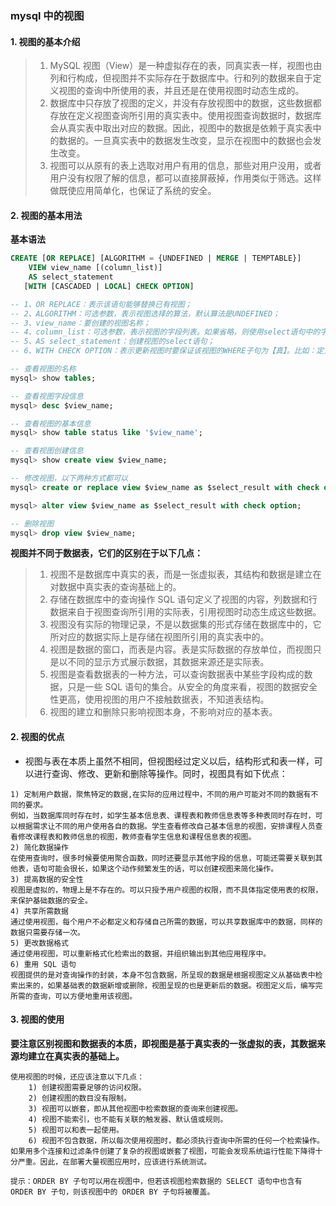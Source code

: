 ### mysql 中的视图

#### 1. 视图的基本介绍

>1) MySQL 视图（View）是一种虚拟存在的表，同真实表一样，视图也由列和行构成，但视图并不实际存在于数据库中。行和列的数据来自于定义视图的查询中所使用的表，并且还是在使用视图时动态生成的。
>2) 数据库中只存放了视图的定义，并没有存放视图中的数据，这些数据都存放在定义视图查询所引用的真实表中。使用视图查询数据时，数据库会从真实表中取出对应的数据。因此，视图中的数据是依赖于真实表中的数据的。一旦真实表中的数据发生改变，显示在视图中的数据也会发生改变。
>3) 视图可以从原有的表上选取对用户有用的信息，那些对用户没用，或者用户没有权限了解的信息，都可以直接屏蔽掉，作用类似于筛选。这样做既使应用简单化，也保证了系统的安全。


#### 2. 视图的基本用法
**基本语法**
```sql
CREATE [OR REPLACE] [ALGORITHM = {UNDEFINED | MERGE | TEMPTABLE}]
    VIEW view_name [(column_list)]
    AS select_statement
   [WITH [CASCADED | LOCAL] CHECK OPTION]

-- 1、OR REPLACE：表示该语句能够替换已有视图；
-- 2、ALGORITHM：可选参数，表示视图选择的算法，默认算法是UNDEFINED；
-- 3、view_name：要创建的视图名称；
-- 4、column_list：可选参数，表示视图的字段列表。如果省略，则使用select语句中的字段列表；
-- 5、AS select_statement：创建视图的select语句；
-- 6、WITH CHECK OPTION：表示更新视图时要保证该视图的WHERE子句为【真】。比如：定义视图create view v1 as select * from salary>5000;如果要更新视图，则必须保证salary字段的值在5000以上，否则报错；

-- 查看视图的名称
mysql> show tables; 

-- 查看视图字段信息
mysql> desc $view_name; 

-- 查看视图的基本信息
mysql> show table status like '$view_name';

-- 查看视图创建信息
mysql> show create view $view_name;

-- 修改视图，以下两种方式都可以
mysql> create or replace view $view_name as $select_result with check option;

mysql> alter view $view_name as $select_result with check option; 

-- 删除视图
mysql> drop view $view_name;

```

**视图并不同于数据表，它们的区别在于以下几点：**

>1) 视图不是数据库中真实的表，而是一张虚拟表，其结构和数据是建立在对数据中真实表的查询基础上的。
>2) 存储在数据库中的查询操作 SQL 语句定义了视图的内容，列数据和行数据来自于视图查询所引用的实际表，引用视图时动态生成这些数据。
>3) 视图没有实际的物理记录，不是以数据集的形式存储在数据库中的，它所对应的数据实际上是存储在视图所引用的真实表中的。
>4) 视图是数据的窗口，而表是内容。表是实际数据的存放单位，而视图只是以不同的显示方式展示数据，其数据来源还是实际表。
>5) 视图是查看数据表的一种方法，可以查询数据表中某些字段构成的数据，只是一些 SQL 语句的集合。从安全的角度来看，视图的数据安全性更高，使用视图的用户不接触数据表，不知道表结构。
>6) 视图的建立和删除只影响视图本身，不影响对应的基本表。


#### 2. 视图的优点

- 视图与表在本质上虽然不相同，但视图经过定义以后，结构形式和表一样，可以进行查询、修改、更新和删除等操作。同时，视图具有如下优点：
```text
1) 定制用户数据，聚焦特定的数据,在实际的应用过程中，不同的用户可能对不同的数据有不同的要求。
例如，当数据库同时存在时，如学生基本信息表、课程表和教师信息表等多种表同时存在时，可以根据需求让不同的用户使用各自的数据。学生查看修改自己基本信息的视图，安排课程人员查看修改课程表和教师信息的视图，教师查看学生信息和课程信息表的视图。
2) 简化数据操作
在使用查询时，很多时候要使用聚合函数，同时还要显示其他字段的信息，可能还需要关联到其他表，语句可能会很长，如果这个动作频繁发生的话，可以创建视图来简化操作。
3) 提高数据的安全性
视图是虚拟的，物理上是不存在的。可以只授予用户视图的权限，而不具体指定使用表的权限，来保护基础数据的安全。
4) 共享所需数据
通过使用视图，每个用户不必都定义和存储自己所需的数据，可以共享数据库中的数据，同样的数据只需要存储一次。
5) 更改数据格式
通过使用视图，可以重新格式化检索出的数据，并组织输出到其他应用程序中。
6) 重用 SQL 语句
视图提供的是对查询操作的封装，本身不包含数据，所呈现的数据是根据视图定义从基础表中检索出来的，如果基础表的数据新增或删除，视图呈现的也是更新后的数据。视图定义后，编写完所需的查询，可以方便地重用该视图。
```

#### 3. 视图的使用
**要注意区别视图和数据表的本质，即视图是基于真实表的一张虚拟的表，其数据来源均建立在真实表的基础上。**
```text
使用视图的时候，还应该注意以下几点：
    1) 创建视图需要足够的访问权限。
    2) 创建视图的数目没有限制。
    3) 视图可以嵌套，即从其他视图中检索数据的查询来创建视图。
    4) 视图不能索引，也不能有关联的触发器、默认值或规则。
    5) 视图可以和表一起使用。
    6) 视图不包含数据，所以每次使用视图时，都必须执行查询中所需的任何一个检索操作。如果用多个连接和过滤条件创建了复杂的视图或嵌套了视图，可能会发现系统运行性能下降得十分严重。因此，在部署大量视图应用时，应该进行系统测试。

提示：ORDER BY 子句可以用在视图中，但若该视图检索数据的 SELECT 语句中也含有 ORDER BY 子句，则该视图中的 ORDER BY 子句将被覆盖。

```


